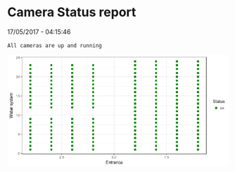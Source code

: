 Camera Status report
================
17/05/2017 - 04:15:46

    All cameras are up and running

![](camreport_files/figure-markdown_github/unnamed-chunk-2-1.png)
